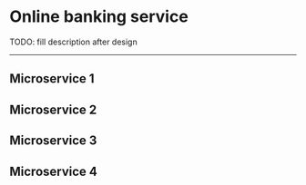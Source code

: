 # Online banking service

TODO: fill description after design

---

## Microservice 1

## Microservice 2

## Microservice 3

## Microservice 4
